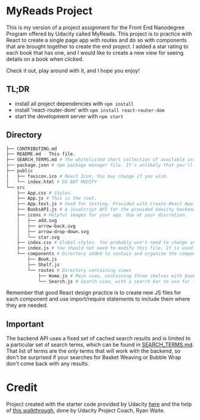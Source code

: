 # MyReads Project

This is my version of a project assignment for the Front End Nanodegree Program offered by Udacity called MyReads. This project is to practice with React to create a single page app with routes and do so with components that are brought together to create the end project. I added a star rating to each book that has one, and I would like to create a new view for seeing details on a book when clicked.

Check it out, play around with it, and I hope you enjoy!

## TL;DR

* install all project dependencies with `npm install`
* install 'react-router-dom' with `npm install react-router-dom`
* start the development server with `npm start`

## Directory
```bash
├── CONTRIBUTING.md
├── README.md - This file.
├── SEARCH_TERMS.md # The whitelisted short collection of available search terms for you to use with your app.
├── package.json # npm package manager file. It's unlikely that you'll need to modify this.
├── public
│   ├── favicon.ico # React Icon, You may change if you wish.
│   └── index.html # DO NOT MODIFY
└── src
    ├── App.css # Styles.
    ├── App.js # This is the root.
    ├── App.test.js # Used for testing. Provided with Create React App. Testing is encouraged, but not required.
    ├── BooksAPI.js # A JavaScript API for the provided Udacity backend.
    ├── icons # Helpful images for your app. Use at your discretion.
    │   ├── add.svg
    │   ├── arrow-back.svg
    │   ├── arrow-drop-down.svg
    │   └── star.svg
    ├── index.css # Global styles. You probably won't need to change anything here.
    ├── index.js # You should not need to modify this file. It is used for DOM rendering only.
    └── components # Directory added to contain and organize the components added to complete this project
        ├── Book.js
        ├── Shelf.js
        └── routes # Directory containing views
            ├── Home.js # Main view, containing three shelves with books that can be moved
            └── Search.js # Search view, with a search bar to use for finding books to add to a shelf

```

Remember that good React design practice is to create new JS files for each component and use import/require statements to include them where they are needed.

## Important
The backend API uses a fixed set of cached search results and is limited to a particular set of search terms, which can be found in [SEARCH_TERMS.md](SEARCH_TERMS.md). That list of terms are the _only_ terms that will work with the backend, so don't be surprised if your searches for Basket Weaving or Bubble Wrap don't come back with any results.

# Credit
Project created with the starter code provided by Udacity [here](https://github.com/udacity/reactnd-project-myreads-starter) and the help of [this walkthrough](https://www.youtube.com/watch?v=acJHkd6K5kI&list=PLKC17wty6rS1XVZbRlWjYU0WVsIoJyO3s&index=8), done by Udacity Project Coach, Ryan Waite.